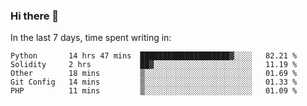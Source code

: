 ### Hi there 👋

In the last 7 days, time spent writing in:

<!--START_SECTION:waka-->
```text
Python       14 hrs 47 mins  ████████████████████▓░░░░   82.21 % 
Solidity     2 hrs           ██▓░░░░░░░░░░░░░░░░░░░░░░   11.19 % 
Other        18 mins         ▒░░░░░░░░░░░░░░░░░░░░░░░░   01.69 % 
Git Config   14 mins         ▒░░░░░░░░░░░░░░░░░░░░░░░░   01.33 % 
PHP          11 mins         ▒░░░░░░░░░░░░░░░░░░░░░░░░   01.09 % 
```
<!--END_SECTION:waka-->
<!--
**jimtje/jimtje** is a ✨ _special_ ✨ repository because its `README.md` (this file) appears on your GitHub profile.


Here are some ideas to get you started:

- 🔭 I’m currently working on ...
- 🌱 I’m currently learning ...
- 👯 I’m looking to collaborate on ...
- 🤔 I’m looking for help with ...
- 💬 Ask me about ...
- 📫 How to reach me: ...
- 😄 Pronouns: ...
- ⚡ Fun fact: ...
-->
